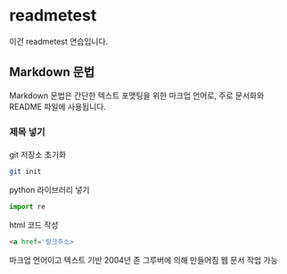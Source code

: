 # readmetest

이건 readmetest 연습입니다.

## Markdown 문법
Markdown 문법은 간단한 텍스트 포맷팅을 위한 마크업 언어로, 주로 문서화와 README 파일에 사용됩니다. 

### 제목 넣기
####

git 저장소 초기화
```bash
git init
```

python 라이브러리 넣기
```py
import re
```

html 코드 작성

```html
<a href='링크주소>
```

마크업 언어이고
텍스트 기반
2004년 존 그루버에 의해 만들어짐
웹 문서 작업 가능
